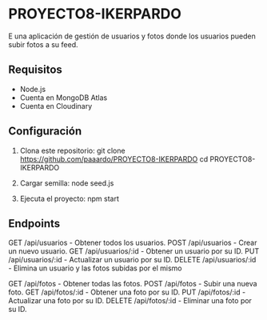 # PROYECTO8-IKERPARDO

E una aplicación de gestión de usuarios y fotos donde los usuarios pueden subir fotos a su feed.

## Requisitos

- Node.js
- Cuenta en MongoDB Atlas
- Cuenta en Cloudinary

## Configuración

1. Clona este repositorio:
   git clone https://github.com/paaardo/PROYECTO8-IKERPARDO
   cd PROYECTO8-IKERPARDO

2. Cargar semilla:
   node seed.js

3. Ejecuta el proyecto:
   npm start

## Endpoints

GET /api/usuarios - Obtener todos los usuarios.
POST /api/usuarios - Crear un nuevo usuario.
GET /api/usuarios/:id - Obtener un usuario por su ID.
PUT /api/usuarios/:id - Actualizar un usuario por su ID.
DELETE /api/usuarios/:id - Elimina un usuario y las fotos subidas por el mismo

GET /api/fotos - Obtener todas las fotos.
POST /api/fotos - Subir una nueva foto.
GET /api/fotos/:id - Obtener una foto por su ID.
PUT /api/fotos/:id - Actualizar una foto por su ID.
DELETE /api/fotos/:id - Eliminar una foto por su ID.
